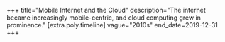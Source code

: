 +++
title="Mobile Internet and the Cloud"
description="The internet became increasingly mobile-centric, and cloud computing grew in prominence."
[extra.poly.timeline]
vague="2010s"
end_date=2019-12-31
+++